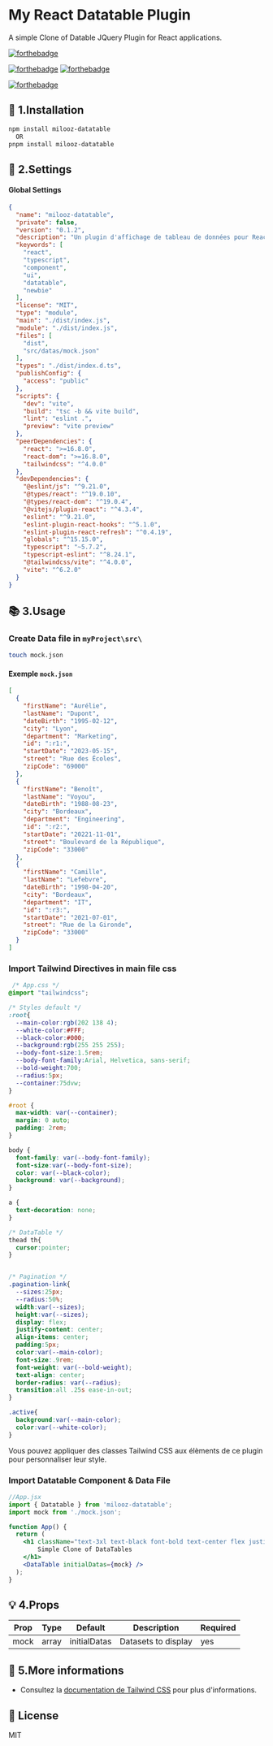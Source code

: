 # My React Datatable Plugin

A simple Clone of Datable JQuery Plugin for React applications.

[![forthebadge](https://forthebadge.com/images/badges/made-with-react.svg)](https://forthebadge.com) 

[![forthebadge](https://forthebadge.com/images/badges/uses-html.svg)](https://forthebadge.com)
[![forthebadge](https://forthebadge.com/images/badges/uses-css.svg)](https://forthebadge.com)

[![forthebadge](https://forthebadge.com/images/badges/made-with-typescript.svg)](https://forthebadge.com)

## 🛒 1.Installation

```bash
npm install milooz-datatable
  OR
pnpm install milooz-datatable
```


## 🎯 2.Settings

#### Global Settings

```json
{
  "name": "milooz-datatable",
  "private": false,
  "version": "0.1.2",
  "description": "Un plugin d'affichage de tableau de données pour React",
  "keywords": [
    "react",
    "typescript",
    "component",
    "ui",
    "datatable",
    "newbie"
  ],
  "license": "MIT",
  "type": "module",
  "main": "./dist/index.js",
  "module": "./dist/index.js",
  "files": [
    "dist",
    "src/datas/mock.json"
  ],
  "types": "./dist/index.d.ts",
  "publishConfig": {
    "access": "public"
  },
  "scripts": {
    "dev": "vite",
    "build": "tsc -b && vite build",
    "lint": "eslint .",
    "preview": "vite preview"
  },
  "peerDependencies": {
    "react": ">=16.8.0",
    "react-dom": ">=16.8.0",
    "tailwindcss": "^4.0.0"
  },
  "devDependencies": {
    "@eslint/js": "^9.21.0",
    "@types/react": "^19.0.10",
    "@types/react-dom": "^19.0.4",
    "@vitejs/plugin-react": "^4.3.4",
    "eslint": "^9.21.0",
    "eslint-plugin-react-hooks": "^5.1.0",
    "eslint-plugin-react-refresh": "^0.4.19",
    "globals": "^15.15.0",
    "typescript": "~5.7.2",
    "typescript-eslint": "^8.24.1",
    "@tailwindcss/vite": "^4.0.0",
    "vite": "^6.2.0"
  }
}
```

## 📚 3.Usage

### Create Data file in `myProject\src\`
```bash
touch mock.json
```

#### Exemple `mock.json`
```json
[
  {
    "firstName": "Aurélie",
    "lastName": "Dupont",
    "dateBirth": "1995-02-12",
    "city": "Lyon",
    "department": "Marketing",
    "id": ":r1:",
    "startDate": "2023-05-15",
    "street": "Rue des Écoles",
    "zipCode": "69000"
  },
  {
    "firstName": "Benoît",
    "lastName": "Voyou",
    "dateBirth": "1988-08-23",
    "city": "Bordeaux",
    "department": "Engineering",
    "id": ":r2:",
    "startDate": "20221-11-01",
    "street": "Boulevard de la République",
    "zipCode": "33000"
  },
  {
    "firstName": "Camille",
    "lastName": "Lefebvre",
    "dateBirth": "1998-04-20",
    "city": "Bordeaux",
    "department": "IT",
    "id": ":r3:",
    "startDate": "2021-07-01",
    "street": "Rue de la Gironde",
    "zipCode": "33000"
  }
]
```

### Import Tailwind Directives in main file css

```css
 /* App.css */
@import "tailwindcss";

/* Styles default */
:root{
  --main-color:rgb(202 138 4);
  --white-color:#FFF;
  --black-color:#000;
  --background:rgb(255 255 255);
  --body-font-size:1.5rem;
  --body-font-family:Arial, Helvetica, sans-serif;
  --bold-weight:700;
  --radius:5px;
  --container:75dvw;
}

#root {
  max-width: var(--container);
  margin: 0 auto;
  padding: 2rem;
}

body {
  font-family: var(--body-font-family);
  font-size:var(--body-font-size);
  color: var(--black-color);
  background: var(--background);
}

a {
  text-decoration: none;
}

/* DataTable */
thead th{
  cursor:pointer;
}


/* Pagination */
.pagination-link{
  --sizes:25px;
  --radius:50%;
  width:var(--sizes);
  height:var(--sizes);
  display: flex;
  justify-content: center;
  align-items: center;
  padding:5px;
  color:var(--main-color);
  font-size:.9rem;
  font-weight: var(--bold-weight);
  text-align: center;
  border-radius: var(--radius);
  transition:all .25s ease-in-out;
}

.active{
  background:var(--main-color);
  color:var(--white-color);
}
```

Vous pouvez appliquer des classes Tailwind CSS aux élèments de ce plugin pour personnaliser leur style.

### Import Datatable Component & Data File
```jsx
//App.jsx
import { Datatable } from 'milooz-datatable';
import mock from './mock.json';

function App() {
  return (
    <h1 className="text-3xl text-black font-bold text-center flex justify-center">
        Simple Clone of DataTables
    </h1>
    <DataTable initialDatas={mock} />
  );
}
```

## 💡 4.Props

| Prop | Type | Default | Description | Required |
|------|------|---------|-------------|--------|
| mock | array | initialDatas | Datasets to display | yes



## 📒 5.More informations
* Consultez la [documentation de Tailwind CSS](https://tailwindcss.com/docs/installation) pour plus d'informations.

## 📖 License
MIT
